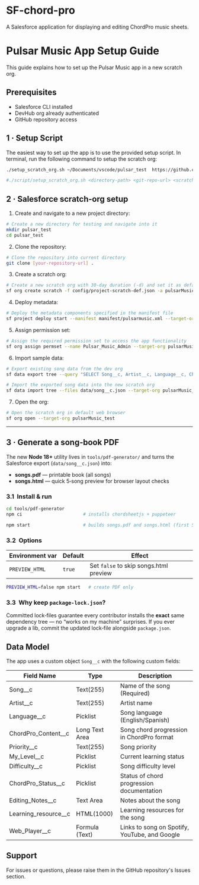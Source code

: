 # SF-chord-pro
A Salesforce application for displaying and editing ChordPro music sheets.  

# Pulsar Music App Setup Guide

This guide explains how to set up the Pulsar Music app in a new scratch org.

## Prerequisites
- Salesforce CLI installed
- DevHub org already authenticated
- GitHub repository access

## 1 · Setup Script
The easiest way to set up the app is to use the provided setup script.
In terminal, run the following command to setup the scratch org:
```bash
./setup_scratch_org.sh ~/Documents/vscode/pulsar_test  https://github.com/forcepulsar/SF-chord-pro pulsar_test 

#./script/setup_scratch_org.sh <directory-path> <git-repo-url> <scratch-org-alias>
```

## 2 · Salesforce scratch‑org setup

1. Create and navigate to a new project directory:
```bash
# Create a new directory for testing and navigate into it
mkdir pulsar_test
cd pulsar_test
```

2. Clone the repository:
```bash
# Clone the repository into current directory
git clone [your-repository-url] .
```

3. Create a scratch org:
```bash
# Create a new scratch org with 30-day duration (-d) and set it as default
sf org create scratch -f config/project-scratch-def.json -a pulsarMusic_test --duration-days 30 -v PulsarMusicDevOrg
```

4. Deploy metadata:
```bash
# Deploy the metadata components specified in the manifest file
sf project deploy start --manifest manifest/pulsarmusic.xml --target-org pulsarMusic_test
```

5. Assign permission set:
```bash
# Assign the required permission set to access the app functionality
sf org assign permset --name Pulsar_Music_Admin --target-org pulsarMusic_test
```

6. Import sample data:
```bash
# Export existing song data from the dev org
sf data export tree --query "SELECT Song__c, Artist__c, Language__c, ChordPro_Content__c, Priority__c, My_Level__c, Difficulty__c, ChordPro_Status__c, Editing_Notes__c, Learning_resource__c FROM Song__c" --target-org PulsarMusicDevOrg --output-dir data

# Import the exported song data into the new scratch org
sf data import tree --files data/song__c.json --target-org pulsarMusic_test
```

7. Open the org:
```bash
# Open the scratch org in default web browser
sf org open --target-org pulsarMusic_test
```

---

## 3 · Generate a song‑book PDF&#x20;

The new **Node 18+** utility lives in `tools/pdf-generator/` and turns the Salesforce export (`data/song__c.json`) into:

- **songs.pdf** — printable book (all songs)
- **songs.html** — quick 5‑song preview for browser layout checks

### 3.1  Install & run

```bash
cd tools/pdf-generator
npm ci                       # installs chordsheetjs + puppeteer

npm start                    # builds songs.pdf and songs.html (first 5 songs)
```

### 3.2  Options

| Environment var | Default | Effect                                 |
| --------------- | ------- | -------------------------------------- |
| `PREVIEW_HTML`  | `true`  | Set `false` to skip songs.html preview |

```bash
PREVIEW_HTML=false npm start   # create PDF only
```

### 3.3  Why keep `package-lock.json`?

Committed lock‑files guarantee every contributor installs the **exact** same dependency tree — no “works on my machine” surprises. If you ever upgrade a lib, commit the updated lock‑file alongside `package.json`.



## Data Model

The app uses a custom object `Song__c` with the following custom fields:

| Field Name | Type | Description |
|------------|------|-------------|
| Song__c | Text(255) | Name of the song (Required) |
| Artist__c | Text(255) | Artist name |
| Language__c | Picklist | Song language (English/Spanish) |
| ChordPro_Content__c | Long Text Area | Song chord progression in ChordPro format |
| Priority__c | Text(255) | Song priority |
| My_Level__c | Picklist | Current learning status |
| Difficulty__c | Picklist | Song difficulty level |
| ChordPro_Status__c | Picklist | Status of chord progression documentation |
| Editing_Notes__c | Text Area | Notes about the song |
| Learning_resource__c | HTML(1000) | Learning resources for the song |
| Web_Player__c | Formula (Text) | Links to song on Spotify, YouTube, and Google |

## Support

For issues or questions, please raise them in the GitHub repository's Issues section.